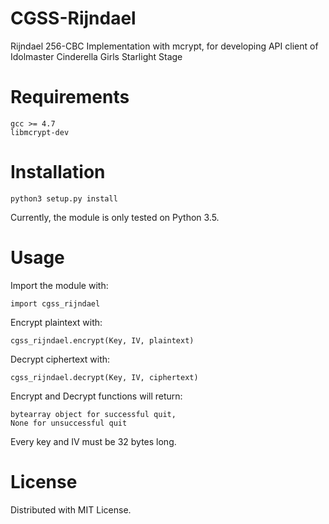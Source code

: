 # CGSS-Rijndael

Rijndael 256-CBC Implementation with mcrypt, for developing API client of Idolmaster Cinderella Girls Starlight Stage 

# Requirements
<pre><code>gcc >= 4.7
libmcrypt-dev</code></pre>

# Installation
<pre><code>python3 setup.py install</code></pre>
Currently, the module is only tested on Python 3.5.

# Usage
Import the module with:
<pre><code>import cgss_rijndael</code></pre>

Encrypt plaintext with:
<pre><code>cgss_rijndael.encrypt(Key, IV, plaintext)</code></pre>

Decrypt ciphertext with:
<pre><code>cgss_rijndael.decrypt(Key, IV, ciphertext)</code></pre>

Encrypt and Decrypt functions will return:
<pre><code>bytearray object for successful quit,
None for unsuccessful quit</code></pre>
Every key and IV must be 32 bytes long.

# License
Distributed with MIT License.
